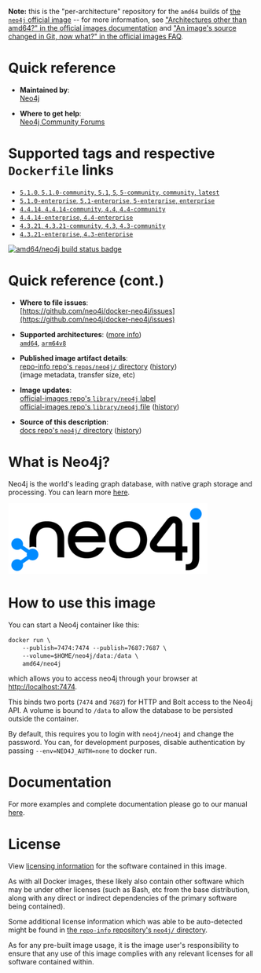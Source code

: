 <!--

********************************************************************************

WARNING:

    DO NOT EDIT "neo4j/README.md"

    IT IS AUTO-GENERATED

    (from the other files in "neo4j/" combined with a set of templates)

********************************************************************************

-->

**Note:** this is the "per-architecture" repository for the `amd64` builds of [the `neo4j` official image](https://hub.docker.com/_/neo4j) -- for more information, see ["Architectures other than amd64?" in the official images documentation](https://github.com/docker-library/official-images#architectures-other-than-amd64) and ["An image's source changed in Git, now what?" in the official images FAQ](https://github.com/docker-library/faq#an-images-source-changed-in-git-now-what).

# Quick reference

-	**Maintained by**:  
	[Neo4j](https://github.com/neo4j/docker-neo4j)

-	**Where to get help**:  
	[Neo4j Community Forums](https://community.neo4j.com)

# Supported tags and respective `Dockerfile` links

-	[`5.1.0`, `5.1.0-community`, `5.1`, `5`, `5-community`, `community`, `latest`](https://github.com/neo4j/docker-neo4j-publish/blob/40a0188175a855bf184b0f7c62475b81ee10e028/5.1.0/community/Dockerfile)
-	[`5.1.0-enterprise`, `5.1-enterprise`, `5-enterprise`, `enterprise`](https://github.com/neo4j/docker-neo4j-publish/blob/40a0188175a855bf184b0f7c62475b81ee10e028/5.1.0/enterprise/Dockerfile)
-	[`4.4.14`, `4.4.14-community`, `4.4`, `4.4-community`](https://github.com/neo4j/docker-neo4j-publish/blob/4fa20d1e2f3df13633989e655de0834f0309f24c/4.4.14/community/Dockerfile)
-	[`4.4.14-enterprise`, `4.4-enterprise`](https://github.com/neo4j/docker-neo4j-publish/blob/4fa20d1e2f3df13633989e655de0834f0309f24c/4.4.14/enterprise/Dockerfile)
-	[`4.3.21`, `4.3.21-community`, `4.3`, `4.3-community`](https://github.com/neo4j/docker-neo4j-publish/blob/81af52f8bfbf341523797c437696a58ae6578af7/4.3.21/community/Dockerfile)
-	[`4.3.21-enterprise`, `4.3-enterprise`](https://github.com/neo4j/docker-neo4j-publish/blob/81af52f8bfbf341523797c437696a58ae6578af7/4.3.21/enterprise/Dockerfile)

[![amd64/neo4j build status badge](https://img.shields.io/jenkins/s/https/doi-janky.infosiftr.net/job/multiarch/job/amd64/job/neo4j.svg?label=amd64/neo4j%20%20build%20job)](https://doi-janky.infosiftr.net/job/multiarch/job/amd64/job/neo4j/)

# Quick reference (cont.)

-	**Where to file issues**:  
	[https://github.com/neo4j/docker-neo4j/issues](https://github.com/neo4j/docker-neo4j/issues)

-	**Supported architectures**: ([more info](https://github.com/docker-library/official-images#architectures-other-than-amd64))  
	[`amd64`](https://hub.docker.com/r/amd64/neo4j/), [`arm64v8`](https://hub.docker.com/r/arm64v8/neo4j/)

-	**Published image artifact details**:  
	[repo-info repo's `repos/neo4j/` directory](https://github.com/docker-library/repo-info/blob/master/repos/neo4j) ([history](https://github.com/docker-library/repo-info/commits/master/repos/neo4j))  
	(image metadata, transfer size, etc)

-	**Image updates**:  
	[official-images repo's `library/neo4j` label](https://github.com/docker-library/official-images/issues?q=label%3Alibrary%2Fneo4j)  
	[official-images repo's `library/neo4j` file](https://github.com/docker-library/official-images/blob/master/library/neo4j) ([history](https://github.com/docker-library/official-images/commits/master/library/neo4j))

-	**Source of this description**:  
	[docs repo's `neo4j/` directory](https://github.com/docker-library/docs/tree/master/neo4j) ([history](https://github.com/docker-library/docs/commits/master/neo4j))

# What is Neo4j?

Neo4j is the world's leading graph database, with native graph storage and processing. You can learn more [here](http://neo4j.com/developer).

![logo](https://raw.githubusercontent.com/docker-library/docs/56823e63d5b6dd7ddbb9d5d3c4a8947778055d8e/neo4j/logo.png)

# How to use this image

You can start a Neo4j container like this:

```console
docker run \
    --publish=7474:7474 --publish=7687:7687 \
    --volume=$HOME/neo4j/data:/data \
    amd64/neo4j
```

which allows you to access neo4j through your browser at [http://localhost:7474](http://localhost:7474).

This binds two ports (`7474` and `7687`) for HTTP and Bolt access to the Neo4j API. A volume is bound to `/data` to allow the database to be persisted outside the container.

By default, this requires you to login with `neo4j/neo4j` and change the password. You can, for development purposes, disable authentication by passing `--env=NEO4J_AUTH=none` to docker run.

# Documentation

For more examples and complete documentation please go to our manual [here](http://neo4j.com/docs/operations-manual/current/deployment/single-instance/docker/).

# License

View [licensing information](https://neo4j.com/licensing) for the software contained in this image.

As with all Docker images, these likely also contain other software which may be under other licenses (such as Bash, etc from the base distribution, along with any direct or indirect dependencies of the primary software being contained).

Some additional license information which was able to be auto-detected might be found in [the `repo-info` repository's `neo4j/` directory](https://github.com/docker-library/repo-info/tree/master/repos/neo4j).

As for any pre-built image usage, it is the image user's responsibility to ensure that any use of this image complies with any relevant licenses for all software contained within.
